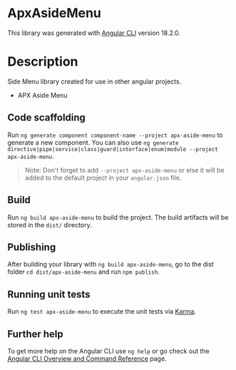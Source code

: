 # ApxAsideMenu

This library was generated with [Angular CLI](https://github.com/angular/angular-cli) version 18.2.0.

# Description

Side Menu library created for use in other angular projects.

- APX Aside Menu

## Code scaffolding

Run `ng generate component component-name --project apx-aside-menu` to generate a new component. You can also use `ng generate directive|pipe|service|class|guard|interface|enum|module --project apx-aside-menu`.

> Note: Don't forget to add `--project apx-aside-menu` or else it will be added to the default project in your `angular.json` file.

## Build

Run `ng build apx-aside-menu` to build the project. The build artifacts will be stored in the `dist/` directory.

## Publishing

After building your library with `ng build apx-aside-menu`, go to the dist folder `cd dist/apx-aside-menu` and run `npm publish`.

## Running unit tests

Run `ng test apx-aside-menu` to execute the unit tests via [Karma](https://karma-runner.github.io).

## Further help

To get more help on the Angular CLI use `ng help` or go check out the [Angular CLI Overview and Command Reference](https://angular.dev/tools/cli) page.
